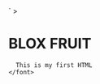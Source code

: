 
<html>`
  <body font color="red">>
    <h1>BLOX FRUIT</h1>
    
    
      This is my first HTML
    </font>
  </body>
</html>

